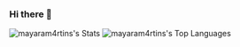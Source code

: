 ### Hi there 👋

![mayaram4rtins's Stats](https://github-readme-stats.vercel.app/api?username=mayaram4rtins&theme=gruvbox&show_icons=true&hide_border=false&count_private=true)
![mayaram4rtins's Top Languages](https://github-readme-stats.vercel.app/api/top-langs/?username=mayaram4rtins&theme=gruvbox&show_icons=true&hide_border=false&layout=compact)
